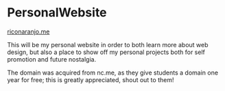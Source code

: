 # PersonalWebsite

<a href="http://riconaranjo.me">riconaranjo.me</a>

This will be my personal website in order to both learn more about web design, but also a place to show off my personal projects both for self promotion and future nostalgia.

The domain was acquired from nc.me, as they give students a domain one year for free; this is greatly appreciated, shout out to them!
